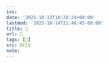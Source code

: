 ```yaml
---
ivs:
date: '2025-10-13T10:28:24+08:00'
lastmod: '2025-10-14T21:46:45-08:00'
title: 􄬈
url: 􄬈
tags: [𦆟]
src: DCCV
note:
---
```

